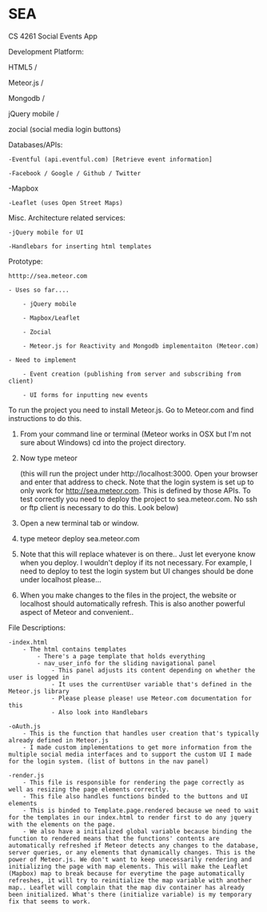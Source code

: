 SEA
===
CS 4261 Social Events App


Development Platform:

  HTML5 / 

  Meteor.js / 

  Mongodb / 

  jQuery mobile / 

  zocial (social media login buttons) 

Databases/APIs:
	
	-Eventful (api.eventful.com) [Retrieve event information]
	
	-Facebook / Google / Github / Twitter

-Mapbox
	
	-Leaflet (uses Open Street Maps)

Misc. Architecture related services:
	
	-jQuery mobile for UI
	
	-Handlebars for inserting html templates

Prototype:
	
	htttp://sea.meteor.com
	
	- Uses so far....
		
		- jQuery mobile
		
		- Mapbox/Leaflet
		
		- Zocial
		
		- Meteor.js for Reactivity and Mongodb implementaiton (Meteor.com)
	
	- Need to implement
		
		- Event creation (publishing from server and subscribing from client)
		
		- UI forms for inputting new events


To run the project you need to install Meteor.js. Go to Meteor.com and find instructions to do this.

1. From your command line or terminal (Meteor works in OSX but I'm not sure about Windows) cd into the project directory.

2. Now type meteor

	(this will run the project under http://localhost:3000. Open your browser and enter that address to check. Note that the login system is set up to only work for http://sea.meteor.com. This is defined by those APIs. To test correctly you need to deploy the project to sea.meteor.com. No ssh or ftp client is necessary to do this. Look below)

3. Open a new terminal tab or window.

4. type meteor deploy sea.meteor.com

5. Note that this will replace whatever is on there.. Just let everyone know when you deploy. I wouldn't deploy if its not necessary. For example, I need to deploy to test the login system but UI changes should be done under localhost please...

6. When you make changes to the files in the project, the website or localhost should automatically refresh. This is also another powerful aspect of Meteor and convenient..


File Descriptions:

	-index.html
		- The html contains templates
			- There's a page template that holds everything
			- nav_user_info for the sliding navigational panel
				- This panel adjusts its content depending on whether the user is logged in
				- It uses the currentUser variable that's defined in the Meteor.js library
				- Please please please! use Meteor.com documentation for this
				- Also look into Handlebars

	-oAuth.js
		- This is the function that handles user creation that's typically already defined in Meteor.js
		- I made custom implementations to get more information from the multiple social media interfaces and to support the custom UI I made for the login system. (list of buttons in the nav panel)

	-render.js
		- This file is responsible for rendering the page correctly as well as resizing the page elements correctly.
		- This file also handles functions binded to the buttons and UI elements
		- This is binded to Template.page.rendered because we need to wait for the templates in our index.html to render first to do any jquery with the elements on the page.
		- We also have a initialized global variable because binding the function to rendered means that the functions' contents are automatically refreshed if Meteor detects any changes to the database, server queries, or any elements that dynamically changes. This is the power of Meteor.js. We don't want to keep unecessarily rendering and initializing the page with map elements. This will make the Leaflet (Mapbox) map to break because for everytime the page automatically refreshes, it will try to reinitialize the map variable with another map.. Leaflet will complain that the map div container has already been initialized. What's there (initialize variable) is my temporary fix that seems to work.
